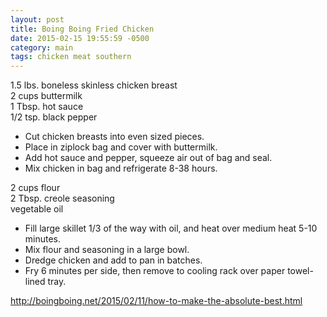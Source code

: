 ```yaml
---
layout: post
title: Boing Boing Fried Chicken
date: 2015-02-15 19:55:59 -0500
category: main
tags: chicken meat southern
---
```

1.5 lbs. boneless skinless chicken breast  
2 cups buttermilk  
1 Tbsp. hot sauce  
1/2 tsp. black pepper  

 * Cut chicken breasts into even sized pieces.
 * Place in ziplock bag and cover with buttermilk.
 * Add hot sauce and pepper, squeeze air out of bag and seal.
 * Mix chicken in bag and refrigerate 8-38 hours.

2 cups flour  
2 Tbsp. creole seasoning  
vegetable oil  

 * Fill large skillet 1/3 of the way with oil, and heat over medium heat 5-10 minutes.
 * Mix flour and seasoning in a large bowl.
 * Dredge chicken and add to pan in batches.
 * Fry 6 minutes per side, then remove to cooling rack over paper towel-lined tray.

http://boingboing.net/2015/02/11/how-to-make-the-absolute-best.html  
